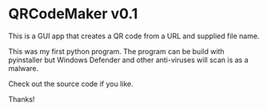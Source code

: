 # QRCodeMaker v0.1
This is a GUI app that creates a QR code from a URL and supplied file name.

This was my first python program. The program can be build with pyinstaller but
Windows Defender and other anti-viruses will scan is as a malware. 

Check out the source code if you like.

Thanks!
